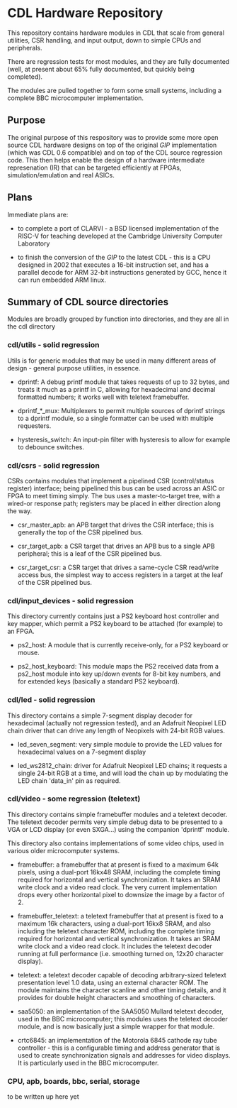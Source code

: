 # CDL Hardware Repository

This repository contains hardware modules in CDL that scale from
general utilities, CSR handling, and input output, down to simple CPUs
and peripherals.

There are regression tests for most modules, and they are fully
documented (well, at present about 65% fully documented, but quickly
being completed).

The modules are pulled together to form some small systems, including
a complete BBC microcomputer implementation.

## Purpose

The original purpose of this respository was to provide some more open
source CDL hardware designs on top of the original *GIP*
implementation (which was CDL 0.6 compatible) and on top of the CDL
source regression code. This then helps enable the design of a
hardware intermediate represenation (IR) that can be targeted
efficiently at FPGAs, simulation/emulation and real ASICs.

## Plans

Immediate plans are:

* to complete a port of CLARVI - a BSD licensed implementation of the
  RISC-V for teaching developed at the Cambridge University Computer
  Laboratory

* to finish the conversion of the *GIP* to the latest CDL - this is a
  CPU designed in 2002 that executes a 16-bit instruction set, and has
  a parallel decode for ARM 32-bit instructions generated by GCC,
  hence it can run embedded ARM linux.

## Summary of CDL source directories

Modules are broadly grouped by function into directories, and they are
all in the cdl directory

### cdl/utils - solid regression 

Utils is for generic modules that may be used in many different areas
of design - general purpose utilities, in essence.

* dprintf: A debug printf module that takes requests of up to 32
  bytes, and treats it much as a printf in C, allowing for hexadecimal
  and decimal formatted numbers; it works well with teletext
  framebuffer.

* dprintf_*_mux: Multiplexers to permit multiple sources of dprintf
  strings to a dprintf module, so a single formatter can be used with
  multiple requesters.

* hysteresis_switch: An input-pin filter with hysteresis to allow for
  example to debounce switches.

### cdl/csrs - solid regression 

CSRs contains modules that implement a pipelined CSR (control/status
register) interface; being pipelined this bus can be used across an
ASIC or FPGA to meet timing simply. The bus uses a master-to-target
tree, with a wired-or response path; registers may be placed in either
direction along the way.

* csr_master_apb: an APB target that drives the CSR interface; this is
  generally the top of the CSR pipelined bus.

* csr_target_apb: a CSR target that drives an APB bus to a single APB
  peripheral; this is a leaf of the CSR pipelined bus.

* csr_target_csr: a CSR target that drives a same-cycle CSR read/write
  access bus, the simplest way to access registers in a target at the
  leaf of the CSR pipelined bus.

### cdl/input_devices - solid regression

This directory currently contains just a PS2 keyboard host controller
and key mapper, which permit a PS2 keyboard to be attached (for
example) to an FPGA.

* ps2_host: A module that is currently receive-only, for a PS2
  keyboard or mouse.

* ps2_host_keyboard: This module maps the PS2 received data from a
  ps2_host module into key up/down events for 8-bit key numbers, and
  for extended keys (basically a standard PS2 keyboard).

### cdl/led - solid regression

This directory contains a simple 7-segment display decoder for
hexadecimal (actually not regression tested), and an Adafruit Neopixel
LED chain driver that can drive any length of Neopixels with 24-bit
RGB values.

* led_seven_segment: very simple module to provide the LED values for
  hexadecimal values on a 7-segment display

* led_ws2812_chain: driver for Adafruit Neopixel LED chains; it
  requests a single 24-bit RGB at a time, and will load the chain up
  by modulating the LED chain 'data_in' pin as required.

### cdl/video - some regression (teletext)

This directory contains simple framebuffer modules and a teletext
decoder. The teletext decoder permits very simple debug data to be
presented to a VGA or LCD display (or even SXGA...) using the
companion 'dprintf' module.

This directory also contains implementations of some video chips, used
in various older microcomputer systems.

* framebuffer: a framebuffer that at present is fixed to a maximum 64k
  pixels, using a dual-port 16kx48 SRAM, including the complete timing
  required for horizontal and vertical synchronization. It takes an
  SRAM write clock and a video read clock. The very current
  implementation drops every other horizontal pixel to downsize the
  image by a factor of 2.

* framebuffer_teletext: a teletext framebuffer that at present is
  fixed to a maximum 16k characters, using a dual-port 16kx8 SRAM, and
  also including the teletext character ROM, including the complete
  timing required for horizontal and vertical synchronization. It
  takes an SRAM write clock and a video read clock. It includes the
  teletext decoder running at full performance (i.e. smoothing turned
  on, 12x20 character display).

* teletext: a teletext decoder capable of decoding arbitrary-sized
  teletext presentation level 1.0 data, using an external character
  ROM. The module maintains the character scanline and other timing
  details, and it provides for double height characters and smoothing
  of characters.

* saa5050: an implementation of the SAA5050 Mullard teletext decoder,
  used in the BBC microcomputer; this modules uses the teletext
  decoder module, and is now basically just a simple wrapper for that
  module.

* crtc6845: an implementation of the Motorola 6845 cathode ray tube
  controller - this is a configurable timing and address generator
  that is used to create synchronization signals and addresses for
  video displays. It is particularly used in the BBC microcomputer.

### CPU, apb, boards, bbc, serial, storage

to be written up here yet